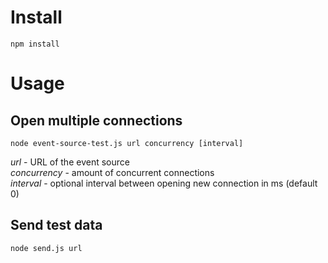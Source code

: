 # Install

```
npm install
```

# Usage

## Open multiple connections

```
node event-source-test.js url concurrency [interval]
```

*url* - URL of the event source  
*concurrency* - amount of concurrent connections  
*interval* - optional interval between opening new connection in ms (default 0)


## Send test data
```
node send.js url
```